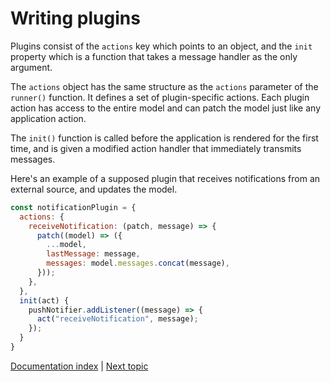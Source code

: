 # Writing plugins

Plugins consist of the `actions` key which points to an object, and the `init`
property which is a function that takes a message handler as the only argument.

The `actions` object has the same structure as the `actions` parameter of the
`runner()` function. It defines a set of plugin-specific actions. Each plugin
action has access to the entire model and can patch the model just like any
application action.

The `init()` function is called before the application is rendered for the first
time, and is given a modified action handler that immediately transmits
messages.

Here's an example of a supposed plugin that receives notifications from an
external source, and updates the model.

```javascript
const notificationPlugin = {
  actions: {
    receiveNotification: (patch, message) => {
      patch((model) => ({
        ...model,
        lastMessage: message,
        messages: model.messages.concat(message),
      }));
    },
  },
  init(act) {
    pushNotifier.addListener((message) => {
      act("receiveNotification", message);
    });
  }
}
```

[Documentation index](../main.md) | [Next topic](./testing.md)
